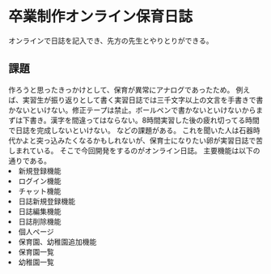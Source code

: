 <h1>卒業制作オンライン保育日誌</h1>
オンラインで日誌を記入でき、先方の先生とやりとりができる。
<h2>課題</h2>
作ろうと思ったきっかけとして、保育が異常にアナログであったため。
例えば、実習生が振り返りとして書く実習日誌では三千文字以上の文言を手書きで書かないといけない。修正テープは禁止。ボールペンで書かないといけないからまずは下書き。漢字を間違ってはならない。8時間実習した後の疲れ切ってる時間で日誌を完成しないといけない。
などの課題がある。
これを聞いた人は石器時代かよと突っ込みたくなるかもしれないが、保育士になりたい卵が実習日誌で苦しまれている。
そこで今回開発をするのがオンライン日誌。
主要機能は以下の通りである。

</br>

<li>新規登録機能</li>
<li>ログイン機能</li>
<li>チャット機能</li>
<li>日誌新規登録機能</li>
<li>日誌編集機能</li>
<li>日誌削除機能</li>
<li>個人ページ</li>
<li>保育園、幼稚園追加機能</li>
<li>保育園一覧</li>
<li>幼稚園一覧</li>
